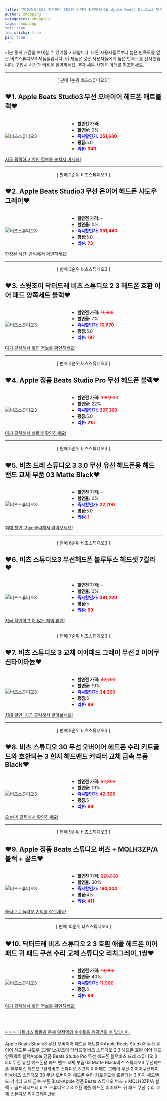 ```yaml
---
title: "비츠스튜디오3 추천하는 강화된 아이템 확인해보세요 Apple Beats Studio3 무선 오버이어"
author: shopping
categories: shopping
tags: shopping
toc: true
toc_sticky: true
pin: true
---
```

기분 좋게 시간을 보내실 수 있기를 기대합니다. 다른 사용자들로부터 높은 만족도를 얻은 비츠스튜디오3 제품들입니다. 이 제품은 많은 사용자들에게 높은 만족도를 선사했습니다. 구입시 시간과 비용을 절약하세요. 추가 세부 사항은 아래를 참조하세요.

---
<p class="toplist" style="margin: 0 auto; display: block; width: fit-content;">[ 판매 1순위 비츠스튜디오3 ]</p>

<h2><strong>❤️1. Apple Beats Studio3 무선 오버이어 헤드폰 매트블랙❤️</strong></h2>

<div style="display: flex; align-items: center;">
    <div style="flex: 0.4;">
        <img src="https://thumbnail8.coupangcdn.com/thumbnails/remote/230x230ex/image/retail/images/14211064861886-b987792a-db85-4695-bf60-cafa0c94efaa.bin" alt="비츠스튜디오3" style="max-width: 100%;">
    </div>
    <div style="flex: 0.6; margin-left: 10px;">
        <ul>
            <li><strong>할인전 가격:</strong> <del style="color: red;">-</del></li>
            <li><strong>할인율:</strong> 0%</li>
            <li><span style='color:blue'><strong>즉시할인가:</strong></span> <span style='color:red'><strong>351,630</strong></span></li>
            <li><strong>평점:</strong>5.0</li>
            <li><span style='color:blue'><strong>리뷰:</strong></span> <span style='color:red'><strong>340</strong></span></li>
        </ul>
    </div>
</div>
<div class="center">
    <a href="https://William4Davisa.github.io?lptag=AF9450613&subid=githubio&pageKey=1478272857&traceid=V0-153&itemId=2539703784&vendorItemId=70532411578" class="myButton">
        지금 클릭하고 할인 정보를 놓치지 마세요!
    </a>
</div>


---
<p class="toplist" style="margin: 0 auto; display: block; width: fit-content;">[ 판매 2순위 비츠스튜디오3 ]</p>

<h2><strong>❤️2. Apple Beats Studio3 무선 온이어 헤드폰 샤도우 그레이❤️</strong></h2>

<div style="display: flex; align-items: center;">
    <div style="flex: 0.4;">
        <img src="https://thumbnail6.coupangcdn.com/thumbnails/remote/230x230ex/image/retail/images/16163785159847-0ca7b083-74c8-4f62-bfb9-cc0adbdacfb8.bin" alt="비츠스튜디오3" style="max-width: 100%;">
    </div>
    <div style="flex: 0.6; margin-left: 10px;">
        <ul>
            <li><strong>할인전 가격:</strong> <del style="color: red;">-</del></li>
            <li><strong>할인율:</strong> 0%</li>
            <li><span style='color:blue'><strong>즉시할인가:</strong></span> <span style='color:red'><strong>351,440</strong></span></li>
            <li><strong>평점:</strong>5.0</li>
            <li><span style='color:blue'><strong>리뷰:</strong></span> <span style='color:red'><strong>73</strong></span></li>
        </ul>
    </div>
</div>
<div class="center">
    <a href="https://William4Davisa.github.io?lptag=AF9450613&subid=githubio&pageKey=1478272788&traceid=V0-153&itemId=2539703643&vendorItemId=70532411528" class="myButton">
        한정된 시간! 클릭해서 확인하세요!
    </a>
</div>


---
<p class="toplist" style="margin: 0 auto; display: block; width: fit-content;">[ 판매 3순위 비츠스튜디오3 ]</p>

<h2><strong>❤️3. 스윗조이 닥터드레 비츠 스튜디오 2 3 헤드폰 호환 이어 패드 양쪽세트 블랙❤️</strong></h2>

<div style="display: flex; align-items: center;">
    <div style="flex: 0.4;">
        <img src="https://thumbnail6.coupangcdn.com/thumbnails/remote/230x230ex/image/retail/images/2641571889471516-d47bbf49-f9e4-4c2b-bdd2-13fcba652fde.jpg" alt="비츠스튜디오3" style="max-width: 100%;">
    </div>
    <div style="flex: 0.6; margin-left: 10px;">
        <ul>
            <li><strong>할인전 가격:</strong> <del style="color: red;">11,590</del></li>
            <li><strong>할인율:</strong> 7%</li>
            <li><span style='color:blue'><strong>즉시할인가:</strong></span> <span style='color:red'><strong>10,670</strong></span></li>
            <li><strong>평점:</strong>5.0</li>
            <li><span style='color:blue'><strong>리뷰:</strong></span> <span style='color:red'><strong>197</strong></span></li>
        </ul>
    </div>
</div>
<div class="center">
    <a href="https://William4Davisa.github.io?lptag=AF9450613&subid=githubio&pageKey=6542839252&traceid=V0-153&itemId=14574543432&vendorItemId=81816682247" class="myButton">
        여기 클릭해서 할인 정보를 확인하세요!
    </a>
</div>


---
<p class="toplist" style="margin: 0 auto; display: block; width: fit-content;">[ 판매 4순위 비츠스튜디오3 ]</p>

<h2><strong>❤️4. Apple 정품 Beats Studio Pro 무선 헤드폰 블랙❤️</strong></h2>

<div style="display: flex; align-items: center;">
    <div style="flex: 0.4;">
        <img src="https://thumbnail9.coupangcdn.com/thumbnails/remote/230x230ex/image/vendor_inventory/5f9e/83fdef9cf97a1ad28bbf366bfc94f650b8de035d4120a82c6e57e99656a7.png" alt="비츠스튜디오3" style="max-width: 100%;">
    </div>
    <div style="flex: 0.6; margin-left: 10px;">
        <ul>
            <li><strong>할인전 가격:</strong> <del style="color: red;">399,000</del></li>
            <li><strong>할인율:</strong> 22%</li>
            <li><span style='color:blue'><strong>즉시할인가:</strong></span> <span style='color:red'><strong>307,360</strong></span></li>
            <li><strong>평점:</strong>5.0</li>
            <li><span style='color:blue'><strong>리뷰:</strong></span> <span style='color:red'><strong>215</strong></span></li>
        </ul>
    </div>
</div>
<div class="center">
    <a href="https://William4Davisa.github.io?lptag=AF9450613&subid=githubio&pageKey=7568571509&traceid=V0-153&itemId=19954885370&vendorItemId=90374316464" class="myButton">
        여기 클릭해서 빠르게 확인하세요!
    </a>
</div>


---
<p class="toplist" style="margin: 0 auto; display: block; width: fit-content;">[ 판매 5순위 비츠스튜디오3 ]</p>

<h2><strong>❤️5. 비츠 드레 스튜디오 3 3.0 무선 유선 헤드폰용 헤드 밴드 교체 부품 03 Matte Black❤️</strong></h2>

<div style="display: flex; align-items: center;">
    <div style="flex: 0.4;">
        <img src="https://thumbnail7.coupangcdn.com/thumbnails/remote/230x230ex/image/vendor_inventory/a6ce/a786c32b62739fee06356e6461b801605e697b808ad8854fde51319d64f3.jpg" alt="비츠스튜디오3" style="max-width: 100%;">
    </div>
    <div style="flex: 0.6; margin-left: 10px;">
        <ul>
            <li><strong>할인전 가격:</strong> <del style="color: red;">-</del></li>
            <li><strong>할인율:</strong> 0%</li>
            <li><span style='color:blue'><strong>즉시할인가:</strong></span> <span style='color:red'><strong>22,700</strong></span></li>
            <li><strong>평점:</strong>5.0</li>
            <li><span style='color:blue'><strong>리뷰:</strong></span> <span style='color:red'><strong>1</strong></span></li>
        </ul>
    </div>
</div>
<div class="center">
    <a href="https://William4Davisa.github.io?lptag=AF9450613&subid=githubio&pageKey=6740142555&traceid=V0-153&itemId=15732470665&vendorItemId=85707193181" class="myButton">
        최대 할인! 지금 클릭해서 알아보세요!
    </a>
</div>


---
<p class="toplist" style="margin: 0 auto; display: block; width: fit-content;">[ 판매 6순위 비츠스튜디오3 ]</p>

<h2><strong>❤️6. 비츠 스튜디오3 무선헤드폰 블루투스 헤드셋 7칼라❤️</strong></h2>

<div style="display: flex; align-items: center;">
    <div style="flex: 0.4;">
        <img src="https://thumbnail10.coupangcdn.com/thumbnails/remote/230x230ex/image/vendor_inventory/430f/bc4d6a1ed3c24f9d260b203fd657f3038c52d8c620a04638daf78e22eab7.jpg" alt="비츠스튜디오3" style="max-width: 100%;">
    </div>
    <div style="flex: 0.6; margin-left: 10px;">
        <ul>
            <li><strong>할인전 가격:</strong> <del style="color: red;">-</del></li>
            <li><strong>할인율:</strong> 0%</li>
            <li><span style='color:blue'><strong>즉시할인가:</strong></span> <span style='color:red'><strong>391,220</strong></span></li>
            <li><strong>평점:</strong>5</li>
            <li><span style='color:blue'><strong>리뷰:</strong></span> <span style='color:red'><strong>99</strong></span></li>
        </ul>
    </div>
</div>
<div class="center">
    <a href="https://William4Davisa.github.io?lptag=AF9450613&subid=githubio&pageKey=6731055569&traceid=V0-153&itemId=15684343226&vendorItemId=85050204333" class="myButton">
        지금 확인하고 더 많은 혜택 받기!
    </a>
</div>


---
<p class="toplist" style="margin: 0 auto; display: block; width: fit-content;">[ 판매 7순위 비츠스튜디오3 ]</p>

<h2><strong>❤️7. 비츠 스튜디오 3 교체 이어패드 그레이 무선 2 이어쿠션타이타늄❤️</strong></h2>

<div style="display: flex; align-items: center;">
    <div style="flex: 0.4;">
        <img src="https://thumbnail8.coupangcdn.com/thumbnails/remote/230x230ex/image/vendor_inventory/3ba4/e3dd4dc6bce5b84089c4d3adde790f163061feccfe7147bfa7eb6a40006d.jpg" alt="비츠스튜디오3" style="max-width: 100%;">
    </div>
    <div style="flex: 0.6; margin-left: 10px;">
        <ul>
            <li><strong>할인전 가격:</strong> <del style="color: red;">42,700</del></li>
            <li><strong>할인율:</strong> 19%</li>
            <li><span style='color:blue'><strong>즉시할인가:</strong></span> <span style='color:red'><strong>34,200</strong></span></li>
            <li><strong>평점:</strong>5</li>
            <li><span style='color:blue'><strong>리뷰:</strong></span> <span style='color:red'><strong>99</strong></span></li>
        </ul>
    </div>
</div>
<div class="center">
    <a href="https://William4Davisa.github.io?lptag=AF9450613&subid=githubio&pageKey=7945807935&traceid=V0-153&itemId=21906173776&vendorItemId=90778209411" class="myButton">
        최대 할인! 지금 클릭해서 알아보세요!
    </a>
</div>


---
<p class="toplist" style="margin: 0 auto; display: block; width: fit-content;">[ 판매 8순위 비츠스튜디오3 ]</p>

<h2><strong>❤️8. 비츠 스튜디오 30 무선 오버이어 헤드폰 수리 키트골드와 호환되는 3 힌지 헤드밴드 커넥터 교체 금속 부품 Black❤️</strong></h2>

<div style="display: flex; align-items: center;">
    <div style="flex: 0.4;">
        <img src="https://thumbnail8.coupangcdn.com/thumbnails/remote/230x230ex/image/vendor_inventory/bcaa/5baa035a6caab62e4a9bfe9b4b8dd84e1467a8de357d43bfbf648b7b5b95.jpg" alt="비츠스튜디오3" style="max-width: 100%;">
    </div>
    <div style="flex: 0.6; margin-left: 10px;">
        <ul>
            <li><strong>할인전 가격:</strong> <del style="color: red;">52,800</del></li>
            <li><strong>할인율:</strong> 19%</li>
            <li><span style='color:blue'><strong>즉시할인가:</strong></span> <span style='color:red'><strong>42,300</strong></span></li>
            <li><strong>평점:</strong>5</li>
            <li><span style='color:blue'><strong>리뷰:</strong></span> <span style='color:red'><strong>99</strong></span></li>
        </ul>
    </div>
</div>
<div class="center">
    <a href="https://William4Davisa.github.io?lptag=AF9450613&subid=githubio&pageKey=8077686187&traceid=V0-153&itemId=22761019416&vendorItemId=90778849703" class="myButton">
        오늘만! 클릭해서 확인하세요!
    </a>
</div>


---
<p class="toplist" style="margin: 0 auto; display: block; width: fit-content;">[ 판매 9순위 비츠스튜디오3 ]</p>

<h2><strong>❤️9. Apple 정품 Beats 스튜디오 버즈 + MQLH3ZP/A 블랙 + 골드❤️</strong></h2>

<div style="display: flex; align-items: center;">
    <div style="flex: 0.4;">
        <img src="https://thumbnail10.coupangcdn.com/thumbnails/remote/230x230ex/image/rs_quotation_api/ms6uinct/3829d2d0b1e341c0b6169c47426a6b40.jpg" alt="비츠스튜디오3" style="max-width: 100%;">
    </div>
    <div style="flex: 0.6; margin-left: 10px;">
        <ul>
            <li><strong>할인전 가격:</strong> <del style="color: red;">229,000</del></li>
            <li><strong>할인율:</strong> 30%</li>
            <li><span style='color:blue'><strong>즉시할인가:</strong></span> <span style='color:red'><strong>160,000</strong></span></li>
            <li><strong>평점:</strong>4.5</li>
            <li><span style='color:blue'><strong>리뷰:</strong></span> <span style='color:red'><strong>411</strong></span></li>
        </ul>
    </div>
</div>
<div class="center">
    <a href="https://William4Davisa.github.io?lptag=AF9450613&subid=githubio&pageKey=7358647460&traceid=V0-153&itemId=18953515794&vendorItemId=86079692882" class="myButton">
        클릭으로 놀라운 기회를 잡으세요!
    </a>
</div>


---
<p class="toplist" style="margin: 0 auto; display: block; width: fit-content;">[ 판매 10순위 비츠스튜디오3 ]</p>

<h2><strong>❤️10. 닥터드레 비츠 스튜디오 2 3 호환 애플 헤드폰 이어패드 귀 패드 쿠션 수리 교체 스튜디오 리치그레이_1쌍❤️</strong></h2>

<div style="display: flex; align-items: center;">
    <div style="flex: 0.4;">
        <img src="https://thumbnail10.coupangcdn.com/thumbnails/remote/230x230ex/image/vendor_inventory/c290/06dfb45a31fcd51f756d40029b3e5f2a6a83f720fae471fd57242436f84f.jpg" alt="비츠스튜디오3" style="max-width: 100%;">
    </div>
    <div style="flex: 0.6; margin-left: 10px;">
        <ul>
            <li><strong>할인전 가격:</strong> <del style="color: red;">19,900</del></li>
            <li><strong>할인율:</strong> 40%</li>
            <li><span style='color:blue'><strong>즉시할인가:</strong></span> <span style='color:red'><strong>11,900</strong></span></li>
            <li><strong>평점:</strong>5</li>
            <li><span style='color:blue'><strong>리뷰:</strong></span> <span style='color:red'><strong>99</strong></span></li>
        </ul>
    </div>
</div>
<div class="center">
    <a href="https://William4Davisa.github.io?lptag=AF9450613&subid=githubio&pageKey=8188056186&traceid=V0-153&itemId=23421307134&vendorItemId=90561098153" class="myButton">
        여기 클릭해서 할인 정보를 확인하세요!
    </a>
</div>

<br><br><br>[💦 💦 💦 파트너스 활동을 통해 일정액의 수수료를 제공받을 수 있습니다](https://link.coupang.com/a/bcpT2c)<br><br>Apple Beats Studio3 무선 오버이어 헤드폰 매트블랙Apple Beats Studio3 무선 온이어 헤드폰 샤도우 그레이스윗조이 닥터드레 비츠 스튜디오 2 3 헤드폰 호환 이어 패드 양쪽세트 블랙Apple 정품 Beats Studio Pro 무선 헤드폰 블랙비츠 드레 스튜디오 3 3.0 무선 유선 헤드폰용 헤드 밴드 교체 부품 03 Matte Black비츠 스튜디오3 무선헤드폰 블루투스 헤드셋 7칼라비츠 스튜디오 3 교체 이어패드 그레이 무선 2 이어쿠션타이타늄비츠 스튜디오 30 무선 오버이어 헤드폰 수리 키트골드와 호환되는 3 힌지 헤드밴드 커넥터 교체 금속 부품 BlackApple 정품 Beats 스튜디오 버즈 + MQLH3ZP/A 블랙 + 골드닥터드레 비츠 스튜디오 2 3 호환 애플 헤드폰 이어패드 귀 패드 쿠션 수리 교체 스튜디오 리치그레이_1쌍